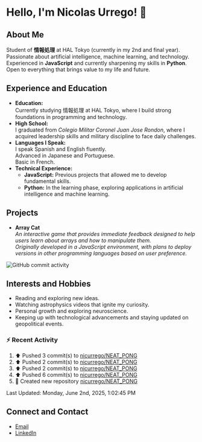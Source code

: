 
# Hello, I'm Nicolas Urrego! 👋

## About Me
Student of **情報処理** at HAL Tokyo (currently in my 2nd and final year).  
Passionate about artificial intelligence, machine learning, and technology.  
Experienced in **JavaScript** and currently sharpening my skills in **Python**.  
Open to everything that brings value to my life and future.

## Experience and Education
- **Education:**  
  Currently studying 情報処理 at HAL Tokyo, where I build strong foundations in programming and technology.
- **High School:**  
  I graduated from *Colegio Militar Coronel Juan Jose Rondon*, where I acquired leadership skills and military discipline to face daily challenges.
- **Languages I Speak:**  
  I speak Spanish and English fluently.  
  Advanced in Japanese and Portuguese.  
  Basic in French.
- **Technical Experience:**  
  - **JavaScript:** Previous projects that allowed me to develop fundamental skills.  
  - **Python:** In the learning phase, exploring applications in artificial intelligence and machine learning.

## Projects
- **Array Cat**  
  *An interactive game that provides immediate feedback designed to help users learn about arrays and how to manipulate them.  
  Originally developed in a JavaScript environment, with plans to deploy versions in other programming languages based on user preference.*

![GitHub commit activity](https://img.shields.io/github/commit-activity/m/nicurrego/ArrayGame)
## Interests and Hobbies
- Reading and exploring new ideas.
- Watching astrophysics videos that ignite my curiosity.
- Personal growth and exploring neuroscience.
- Keeping up with technological advancements and staying updated on geopolitical events.

### :zap: Recent Activity
<!--RECENT_ACTIVITY:start-->
1. ⬆️ Pushed 3 commit(s) to [nicurrego/NEAT_PONG](https://github.com/nicurrego/NEAT_PONG)<br>
2. ⬆️ Pushed 2 commit(s) to [nicurrego/NEAT_PONG](https://github.com/nicurrego/NEAT_PONG)<br>
3. ⬆️ Pushed 2 commit(s) to [nicurrego/NEAT_PONG](https://github.com/nicurrego/NEAT_PONG)<br>
4. ⬆️ Pushed 6 commit(s) to [nicurrego/NEAT_PONG](https://github.com/nicurrego/NEAT_PONG)<br>
5. 📔 Created new repository [nicurrego/NEAT_PONG](https://github.com/nicurrego/NEAT_PONG)<br>
<!--RECENT_ACTIVITY:end-->

<!--RECENT_ACTIVITY:last_update-->
Last Updated: Monday, June 2nd, 2025, 1:02:45 PM
<!--RECENT_ACTIVITY:last_update_end-->

## Connect and Contact
- [Email](mailto:nicurrego+github@gmail.com)  
- [LinkedIn](https://www.linkedin.com/in/nicolasurregodiaz)




